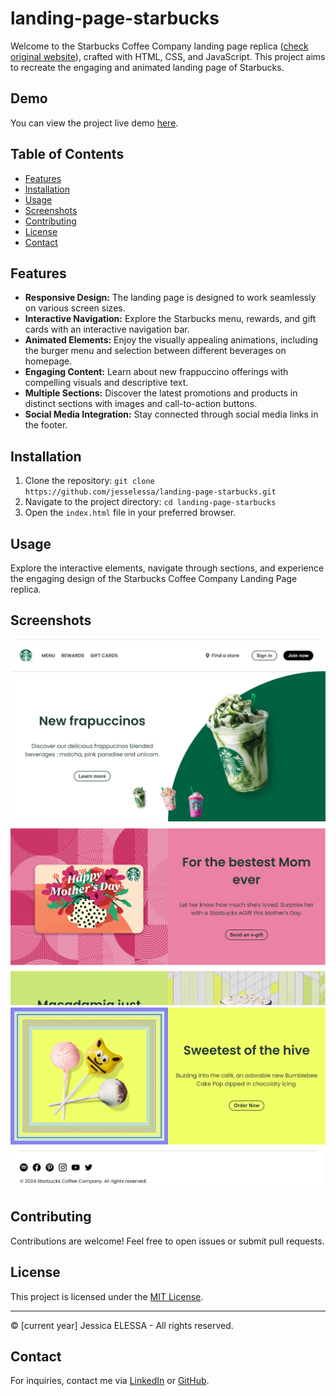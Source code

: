 # landing-page-starbucks

Welcome to the Starbucks Coffee Company landing page replica ([check original website](https://jesselessa.github.io/landing-page-starbucks/)), crafted with HTML, CSS, and JavaScript. This project aims to recreate the engaging and animated landing page of Starbucks.

## Demo

You can view the project live demo [here](https://jesselessa.github.io/landing-page-starbucks/).

## Table of Contents

- [Features](#features)
- [Installation](#installation)
- [Usage](#usage)
- [Screenshots](#screenshots)
- [Contributing](#contributing)
- [License](#license)
- [Contact](#contact)

## Features

- **Responsive Design:** The landing page is designed to work seamlessly on various screen sizes.
- **Interactive Navigation:** Explore the Starbucks menu, rewards, and gift cards with an interactive navigation bar.
- **Animated Elements:** Enjoy the visually appealing animations, including the burger menu and selection between different beverages on homepage.
- **Engaging Content:** Learn about new frappuccino offerings with compelling visuals and descriptive text.
- **Multiple Sections:** Discover the latest promotions and products in distinct sections with images and call-to-action buttons.
- **Social Media Integration:** Stay connected through social media links in the footer.

## Installation

1. Clone the repository: `git clone https://github.com/jesselessa/landing-page-starbucks.git`
2. Navigate to the project directory: `cd landing-page-starbucks`
3. Open the `index.html` file in your preferred browser.

## Usage

Explore the interactive elements, navigate through sections, and experience the engaging design of the Starbucks Coffee Company Landing Page replica.

## Screenshots

![Screenshot 1](./images/screenshots/screenshot1.png)
![Screenshot 2](./images/screenshots/screenshot2.png)
![Screenshot 3](./images/screenshots/screenshot3.png)

## Contributing

Contributions are welcome! Feel free to open issues or submit pull requests.

## License

This project is licensed under the [MIT License](./LICENSE).

---

© [current year] Jessica ELESSA - All rights reserved.

## Contact

For inquiries, contact me via [LinkedIn](https://www.linkedin.com/in/jessica-elessa/) or [GitHub](https://github.com/jesselessa).
